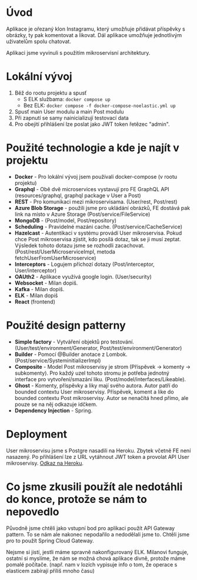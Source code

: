 # Úvod

Aplikace je ořezaný klon Instagramu, který umožňuje přidávat příspěvky s obrázky, ty pak komentovat a likovat. Dál aplikace umožňuje jednotlivým uživatelům spolu chatovat.

Aplikaci jsme vyvinuli s použitím mikroservisní architektury.

# Lokální vývoj

1. Běž do rootu projektu a spusť
   - S ELK službama: `docker compose up`
   - Bez ELK: `docker compose -f docker-compose-noelastic.yml up`
2. Spusť main User modulu a main Post modulu
3. Při zapnutí se samy nainicializují testovací data
4. Pro obejití přihlášení lze poslat jako JWT token řetězec "admin".


# Použité technologie a kde je najít v projektu

- **Docker** - Pro lokální vývoj jsem používali docker-compose (v rootu projektu)
- **Graphql** - Obě dvě microservices vystavují pro FE GraphQL API (resources/graphql, graphql package v User a Post)
- **REST** - Pro komunikaci mezi mikroservisama. (User/rest, Post/rest)
- **Azure Blob Storage** - použili jsme pro ukládání obrázků, FE dostává pak link na místo v Azure Storage (Post/service/FileService)
- **MongoDB** - (Post/model, Post/repository)
- **Scheduling** - Pravidelné mazáni cache. (Post/service/CacheService)
- **Hazelcast** - Autentikaci v systému provádí User mikroservisa. Pokud chce Post mikroservisa zjistit, kdo posílá dotaz, tak se ji musí zeptat. Výsledek tohoto dotazu jsme se rozhodli zacachovat. (Post/rest/UserMicroserviceImpl, metoda fetchUserFromUserMicroservice)
- **Interceptors** - Logujem příchozí dotazy (Post/interceptor, User/interceptor)
- **OAUth2** - Aplikace využívá google login. (User/security)
- **Websocket** - Milan dopiš.
- **Kafka** - Milan dopiš.
- **ELK** - Milan dopiš
- **React** (frontend)

# Použité design patterny
- **Simple factory** - Vytváření objektů pro testování. (User/test/environment/Generator, Post/test/environment/Generator)
- **Builder** - Pomocí @Builder anotace z Lombok. (Post/service/SysteminitializerImpl)
- **Composite** - Model Post mikroservisy je strom (Příspěvek -> komenty -> subkomenty). Pro každý uzel tohoto stromu je potřeba jednotný interface pro vytvoření/smazání liku. (Post/model/interfaces/Likeable).
- **Ghost** - Komenty, příspěvky a liky mají svého autora. Autor patří do bounded contextu User mikroservisy. Příspěvek, koment a like do bounded contextu Post mikroservisy. Autor se nenačítá hned přímo, ale pouze se na něj odkazuje idčkem.
- **Dependency Injection** - Spring.

# Deployment

User mikroservisu jsme s Postgre nasadili na Heroku. Zbytek včetně FE není nasazený. Po přihlášení lze z URL vytáhnout JWT token a provolat API User mikroservisy. [Odkaz na Heroku](http://nss-onegram.herokuapp.com/).

# Co jsme zkusili použít ale nedotáhli do konce, protože se nám to nepovedlo

Původně jsme chtěli jako vstupní bod pro aplikaci použít API Gateway pattern. To se nám ale nakonec nepodařilo a nedodělali jsme to. Chtěli jsme pro to použít Spring Cloud Gateway.

Nejsme si jistí, jestli máme spravně nakonfigurovaný ELK. Milanovi funguje, ostatní si myslíme, že nám se možná chová aplikace divně, protože máme pomalé počítače. (např. nam v lozích vypisuje info o tom, že operace s elasticem zabírají příliš mnoho času)
